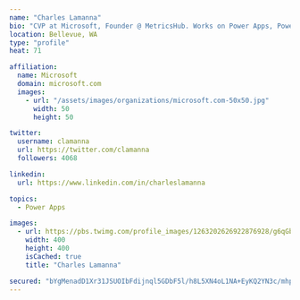```yaml
---
name: "Charles Lamanna"
bio: "CVP at Microsoft, Founder @ MetricsHub. Works on Power Apps, Power Automate, Power Virtual Agent, Common Data Service and Dynamics 365."
location: Bellevue, WA
type: "profile"
heat: 71

affiliation:
  name: Microsoft
  domain: microsoft.com
  images:
    - url: "/assets/images/organizations/microsoft.com-50x50.jpg"
      width: 50
      height: 50

twitter:
  username: clamanna
  url: https://twitter.com/clamanna
  followers: 4068

linkedin:
  url: https://www.linkedin.com/in/charleslamanna

topics:
  - Power Apps

images:
  - url: https://pbs.twimg.com/profile_images/1263202626922876928/g6qGbHZ-_400x400.jpg
    width: 400
    height: 400
    isCached: true
    title: "Charles Lamanna"

secured: "bYgMenadD1Xr31JSUOIbFdijnql5GDbF5l/h8L5XN4oL1NA+EyKQ2YN3c/mhpwlBBHbRZMSUNFlWyX9ByG7yuuJXFBFgAp2OdEQp6KJr/fL7yHF3x+FQw/mQL0VskMJrumLT7qXyOZAInV2MRVP1DV/ThgV1fcuRUcvQS0VEVLGTsgN+58e0HdrDYoOVb11hkUidJ3WHGHX9eLO2cmB7ZEAHTlYyZs27ItDMSK/rPUDY4/RYMvi/sskKteuOeWzVEMThiQPBUUa8y9J8Z1N/WvnHxI/YhahVgGWq31wmlOwl401TM0SE7dVxUcqpTb+H1M9o8ZezzYOqfQj4iWrnf6GvlrHprLo8hRIFH2gEvlkmP8PQcJandRFjvGOM5qvLKFyfXYsQWMTlT3lMGAzoysY+O2h1Pq23gPzIXdBGWEQ=;j3i6DfboXaY3JmwVmvllKQ=="
---
```


